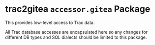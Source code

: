 # trac2gitea `accessor.gitea` Package

This provides low-level access to Trac data.

All Trac database accesses are encapsulated here so any changes for different DB types and SQL dialects should be limited to this package.